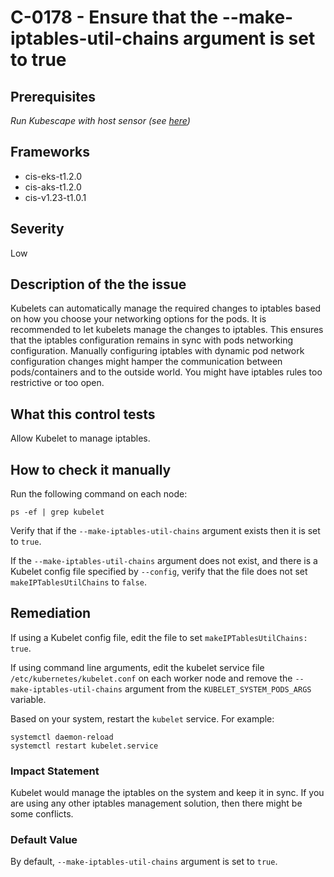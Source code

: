 # C-0178 - Ensure that the --make-iptables-util-chains argument is set to true

## Prerequisites
 *Run Kubescape with host sensor (see [here](https://hub.armo.cloud/docs/host-sensor))*
 
## Frameworks
* cis-eks-t1.2.0
* cis-aks-t1.2.0
* cis-v1.23-t1.0.1
 
## Severity
Low

## Description of the the issue
Kubelets can automatically manage the required changes to iptables based on how you choose your networking options for the pods. It is recommended to let kubelets manage the changes to iptables. This ensures that the iptables configuration remains in sync with pods networking configuration. Manually configuring iptables with dynamic pod network configuration changes might hamper the communication between pods/containers and to the outside world. You might have iptables rules too restrictive or too open.
 
## What this control tests 
Allow Kubelet to manage iptables.
 
## How to check it manually 
Run the following command on each node:

 
```
ps -ef | grep kubelet

```
 Verify that if the `--make-iptables-util-chains` argument exists then it is set to `true`.

 If the `--make-iptables-util-chains` argument does not exist, and there is a Kubelet config file specified by `--config`, verify that the file does not set `makeIPTablesUtilChains` to `false`.
 
## Remediation
If using a Kubelet config file, edit the file to set `makeIPTablesUtilChains: true`.

 If using command line arguments, edit the kubelet service file `/etc/kubernetes/kubelet.conf` on each worker node and remove the `--make-iptables-util-chains` argument from the `KUBELET_SYSTEM_PODS_ARGS` variable.

 Based on your system, restart the `kubelet` service. For example:

 
```
systemctl daemon-reload
systemctl restart kubelet.service

```
 
### Impact Statement
Kubelet would manage the iptables on the system and keep it in sync. If you are using any other iptables management solution, then there might be some conflicts.
 
### Default Value
By default, `--make-iptables-util-chains` argument is set to `true`.
 
